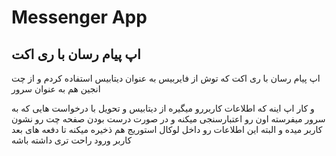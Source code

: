 # Messenger App
## اپ پیام رسان با ری اکت
اپ پیام رسان با ری اکت که توش از فایربیس به عنوان دیتابیس استفاده کردم و از چت انجین هم به عنوان سرور

و کار اپ اینه که اطلاعات کاربررو میگیره از دیتابیس و تحویل با درخواست هایی که به سرور میفرسته اون رو اعتبارسنجی میکنه و در صورت درست بودن صفحه چت رو نشون کاربر میده
و البته این اطلاعات رو داخل لوکال استوریج هم ذخیره میکنه تا دفعه های بعد کاربر ورود راحت تری داشته باشه
